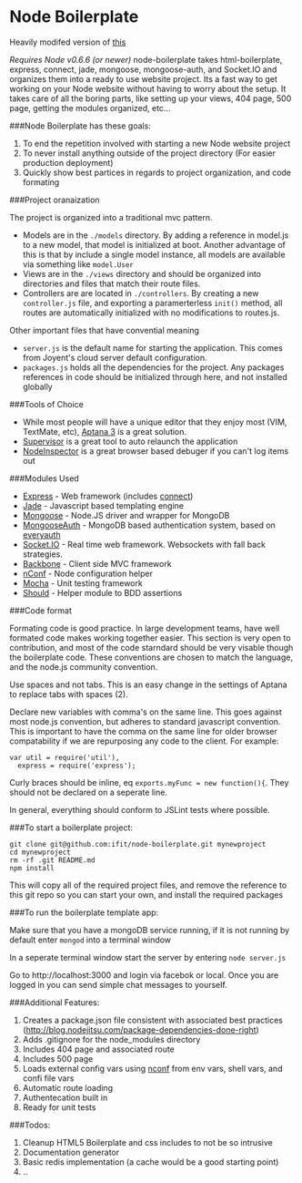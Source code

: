 Node Boilerplate 
=================

Heavily modifed version of [this](https://github.com/robrighter/node-boilerplate)

*Requires Node v0.6.6 (or newer)*
node-boilerplate takes html-boilerplate, express, connect, jade, mongoose, mongoose-auth, and Socket.IO and organizes them into a ready to use website project. Its a fast way to get working on your Node website without having to worry about the setup. It takes care of all the boring parts, like setting up your views, 404 page, 500 page, getting the modules organized, etc... 

###Node Boilerplate has these goals:

1. To end the repetition involved with starting a new Node website project
2. To never install anything outside of the project directory (For easier production deployment)
3. Quickly show best partices in regards to project organization, and code formating

###Project oranaization

The project is organized into a traditional mvc pattern.  

- Models are in the `./models` directory.  By adding a reference in model.js to a new model, that model is initialized at boot.  Another advantage of this is that by include a single model instance, all models are available via something like `model.User`
- Views are in the `./views` directory and should be organized into directories and files that match their route files.
- Controllers are are located in `./controllers`. By creating a new `controller.js` file, and exporting a paramerterless `init()` method, all routes are automatically initialized with no modifications to routes.js.

Other important files that have convential meaning

- `server.js` is the default name for starting the application.  This comes from Joyent's cloud server default configuration.
- `packages.js` holds all the dependencies for the project.  Any packages references in code should be initialized through here, and not installed globally

###Tools of Choice

- While most people will have a unique editor that they enjoy most (VIM, TextMate, etc), [Aptana 3](http://aptana.com/) is a great solution.
- [Supervisor](https://github.com/isaacs/node-supervisor) is a great tool to auto relaunch the application
- [NodeInspector](https://github.com/dannycoates/node-inspector) is a great browser based debuger if you can't log items out

###Modules Used

- [Express](http://expressjs.com/) - Web framework (includes [connect](http://senchalabs.github.com/connect/))
- [Jade](http://jade-lang.com/) - Javascript based templating engine
- [Mongoose](http://mongoosejs.com/) - Node.JS driver and wrapper for MongoDB
- [MongooseAuth](https://github.com/bnoguchi/mongoose-auth) - MongoDB based authentication system, based on [everyauth](https://github.com/bnoguchi/everyauth)
- [Socket.IO](http://socket.io) - Real time web framework.  Websockets with fall back strategies.
- [Backbone](http://documentcloud.github.com/backbone/) - Client side MVC framework
- [nConf](https://github.com/flatiron/nconf) - Node configuration helper
- [Mocha](http://mochajs.org/) - Unit testing framework
- [Should](https://github.com/visionmedia/should.js) - Helper module to BDD assertions

###Code format

Formating code is good practice.  In large development teams, have well formated code makes working together easier.  This section is very open to contribution, and most of the code starndard should be very visable though the boilerplate code.  These conventions are chosen to match the language, and the node.js community convention.

Use spaces and not tabs.  This is an easy change in the settings of Aptana to replace tabs with spaces (2).

Declare new variables with comma's on the same line. This goes against most node.js convention, but adheres to standard javascript convention.  This is important to have the comma on the same line for older browser compatability if we are repurposing any code to the client.  For example:

    var util = require('util'),
      express = require('express');

Curly braces should be inline, eq `exports.myFunc = new function(){`. They should not be declared on a seperate line.
	
In general, everything should conform to JSLint tests where possible.

###To start a boilerplate project:
    
    git clone git@github.com:ifit/node-boilerplate.git mynewproject
    cd mynewproject
    rm -rf .git README.md
    npm install
    
This will copy all of the required project files, and remove the reference to this git repo so you can start your own, and install the required packages


###To run the boilerplate template app:

Make sure that you have a mongoDB service running, if it is not running by default enter `mongod` into a terminal window

In a seperate terminal window start the server by entering `node server.js`

Go to http://localhost:3000 and login via facebok or local.  Once you are logged in you can send simple chat messages to yourself.


###Additional Features:

1. Creates a package.json file consistent with associated best practices (http://blog.nodejitsu.com/package-dependencies-done-right)
2. Adds .gitignore for the node_modules directory
3. Includes 404 page and associated route
4. Includes 500 page
5. Loads external config vars using [nconf](https://github.com/flatiron/nconf) from env vars, shell vars, and confi file vars
6. Automatic route loading
7. Authentecation built in
8. Ready for unit tests

###Todos:

1. Cleanup HTML5 Boilerplate and css includes to not be so intrusive
2. Documentation generator
3. Basic redis implementation (a cache would be a good starting point)
4. ..

